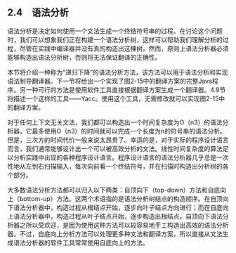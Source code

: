 ## 2.4　语法分析

语法分析是决定如何使用一个文法生成一个终结符号串的过程。在讨论这个问题时，我们可以想象我们正在构建一个语法分析树，这样可以帮助我们理解分析的过程，尽管在实践中编译器并没有真的构造出这棵树。然而，原则上语法分析器必须能够构造出语法分析树，否则将无法保证翻译的正确性。

本节将介绍一种称为“递归下降”的语法分析方法，该方法可以用于语法分析和实现语法制导翻译器。下一节将给出一个实现了图2-15中的翻译方案的完整Java程序。另一种可行的方法是使用软件工具直接根据翻译方案生成一个翻译器。4.9节将描述一个这样的工具——Yacc。使用这个工具，无需修改就可以实现图2-15中的翻译方案。

对于任何上下文无关文法，我们都可以构造出一个时间复杂度为O（n3）的语法分析器，它最多使用O（n3）的时间就可以完成一个长度为n的符号串的语法分析。但是，三次方的时间代价一般来说太昂贵了。幸运的是，对于实际的程序设计语言而言，我们通常能够设计出一个可以被高效分析的文法。线性时间复杂度的算法足以分析实践中出现的各种程序设计语言。程序设计语言的语法分析器几乎总是一次性地从左到右扫描输入，每次向前看一个终结符号，并在扫描时构造出分析树的各个部分。

大多数语法分析方法都可以归入以下两类：自顶向下（top-down）方法和自底向上（bottom-up）方法。这两个术语指的是语法分析树结点的构造顺序。在自顶向下语法分析器中，构造过程从根结点开始，逐步向叶子结点方向进行；而在自底向上语法分析器中，构造过程从叶子结点开始，逐步构造出根结点。自顶向下语法分析器之所以受欢迎，是因为使用这种方法可以较容易地手工构造出高效的语法分析器。不过，自底向上分析方法可以处理更多种文法和翻译方案，所以直接从文法生成语法分析器的软件工具常常使用自底向上的方法。